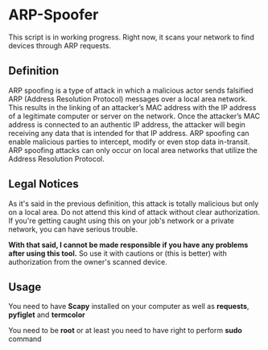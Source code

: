 # ARP-Spoofer
This script is in working progress. Right now, it scans your network to find devices through ARP requests. 

## Definition
ARP spoofing is a type of attack in which a malicious actor sends falsified ARP (Address Resolution Protocol) messages over a local area network. This results in the linking of an attacker’s MAC address with the IP address of a legitimate computer or server on the network. Once the attacker’s MAC address is connected to an authentic IP address, the attacker will begin receiving any data that is intended for that IP address. ARP spoofing can enable malicious parties to intercept, modify or even stop data in-transit. ARP spoofing attacks can only occur on local area networks that utilize the Address Resolution Protocol.

## Legal Notices
As it's said in the previous definition, this attack is totally malicious but only on a local area. Do not attend this kind of attack without clear authorization. If you're getting caught using this on your job's network or a private network, you can have serious trouble. 

**With that said, I cannot be made responsible if you have any problems after using this tool.** So use it with cautions or (this is better) with authorization from the owner's scanned device.

## Usage
You need to have **Scapy** installed on your computer as well as **requests**, **pyfiglet** and **termcolor**

You need to be **root** or at least you need to have right to perform **sudo** command

